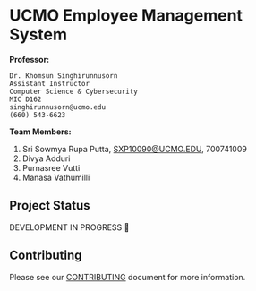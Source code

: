 # UCMO Employee Management System

**Professor:**
```text
Dr. Khomsun Singhirunnusorn
Assistant Instructor
Computer Science & Cybersecurity
MIC D162
singhirunnusorn@ucmo.edu
(660) 543-6623
```

**Team Members:**
1. Sri Sowmya Rupa Putta, SXP10090@UCMO.EDU, 700741009
2. Divya Adduri
3. Purnasree Vutti
4. Manasa Vathumilli

## Project Status
DEVELOPMENT IN PROGRESS :construction:

## Contributing

Please see our [CONTRIBUTING](CONTRIBUTING.md) document for more information.
